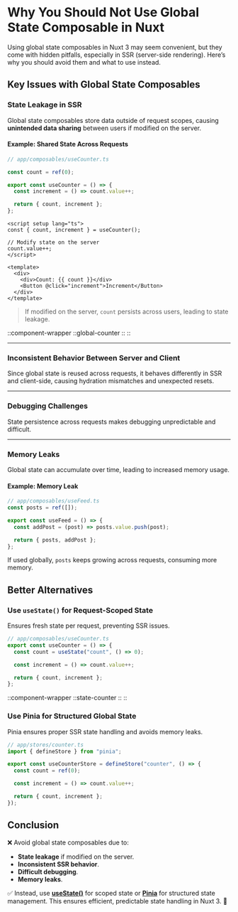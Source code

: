 # Why You Should Not Use Global State Composable in Nuxt

Using global state composables in Nuxt 3 may seem convenient, but they come with hidden pitfalls, especially in SSR (server-side rendering). Here’s why you should avoid them and what to use instead.

## Key Issues with Global State Composables

### State Leakage in SSR

Global state composables store data outside of request scopes, causing **unintended data sharing** between users if modified on the server.

#### Example: Shared State Across Requests

```ts
// app/composables/useCounter.ts

const count = ref(0);

export const useCounter = () => {
  const increment = () => count.value++;

  return { count, increment };
};
```

```vue
<script setup lang="ts">
const { count, increment } = useCounter();

// Modify state on the server
count.value++;
</script>

<template>
  <div>
    <div>Count: {{ count }}</div>
    <Button @click="increment">Increment</Button>
  </div>
</template>
```

> If modified on the server, `count` persists across users, leading to state leakage.

::component-wrapper
::global-counter
::
::

---

### Inconsistent Behavior Between Server and Client

Since global state is reused across requests, it behaves differently in SSR and client-side, causing hydration mismatches and unexpected resets.

---

### Debugging Challenges

State persistence across requests makes debugging unpredictable and difficult.

---

### Memory Leaks

Global state can accumulate over time, leading to increased memory usage.

#### Example: Memory Leak

```ts
// app/composables/useFeed.ts
const posts = ref([]);

export const useFeed = () => {
  const addPost = (post) => posts.value.push(post);

  return { posts, addPost };
};
```

If used globally, `posts` keeps growing across requests, consuming more memory.

## Better Alternatives

### Use `useState()` for Request-Scoped State

Ensures fresh state per request, preventing SSR issues.

```ts
// app/composables/useCounter.ts
export const useCounter = () => {
  const count = useState("count", () => 0);

  const increment = () => count.value++;

  return { count, increment };
};
```

::component-wrapper
::state-counter
::
::

### Use Pinia for Structured Global State

Pinia ensures proper SSR state handling and avoids memory leaks.

```ts
// app/stores/counter.ts
import { defineStore } from "pinia";

export const useCounterStore = defineStore("counter", () => {
  const count = ref(0);

  const increment = () => count.value++;

  return { count, increment };
});
```

## Conclusion

❌ Avoid global state composables due to:

- **State leakage** if modified on the server.
- **Inconsistent SSR behavior**.
- **Difficult debugging**.
- **Memory leaks**.

✅ Instead, use [**useState()**](https://nuxt.com/docs/api/composables/use-state) for scoped state or [**Pinia**](https://pinia.vuejs.org/) for structured state management. This ensures efficient, predictable state handling in Nuxt 3. 🚀
